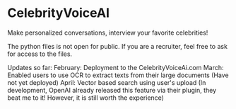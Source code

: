 # CelebrityVoiceAI
Make personalized conversations, interview your favorite celebrities!

The python files is not open for public. If you are a recruiter, feel free to ask for access to the files.

Updates so far:
February: Deployment to the CelebrityVoiceAi.com
March: Enabled users to use OCR to extract texts from their large documents (Have not yet deployed)
April: Vector based search using user's upload (In development, OpenAI already released this feature via their plugin, they beat me to it! However, it is still worth the experience)
